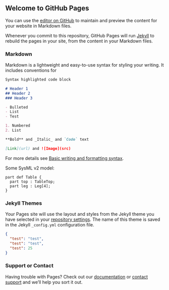 ## Welcome to GitHub Pages

You can use the [editor on GitHub](https://github.com/N-Jansen/modelcast.github.io/edit/gh-pages/index.md) to maintain and preview the content for your website in Markdown files.

Whenever you commit to this repository, GitHub Pages will run [Jekyll](https://jekyllrb.com/) to rebuild the pages in your site, from the content in your Markdown files.

### Markdown

Markdown is a lightweight and easy-to-use syntax for styling your writing. It includes conventions for

```markdown
Syntax highlighted code block

# Header 1
## Header 2
### Header 3

- Bulleted
- List
- Test

1. Numbered
2. List

**Bold** and _Italic_ and `Code` text

[Link](url) and ![Image](src)
```

For more details see [Basic writing and formatting syntax](https://docs.github.com/en/github/writing-on-github/getting-started-with-writing-and-formatting-on-github/basic-writing-and-formatting-syntax).  

Some SysML v2 model:
```
part def Table {
  part top : TableTop;
  part leg : Leg[4];
}
```  

### Jekyll Themes

Your Pages site will use the layout and styles from the Jekyll theme you have selected in your [repository settings](https://github.com/N-Jansen/modelcast.github.io/settings/pages). The name of this theme is saved in the Jekyll `_config.yml` configuration file.

```json
{
  "test": "test",
  "test": "test",
  "test": 25
}
```

### Support or Contact

Having trouble with Pages? Check out our [documentation](https://docs.github.com/categories/github-pages-basics/) or [contact support](https://support.github.com/contact) and we’ll help you sort it out.
